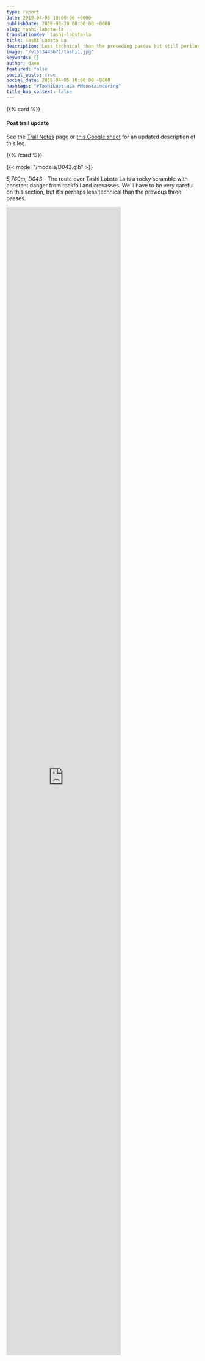 ```yaml
---
type: report
date: 2019-04-05 10:00:00 +0000
publishDate: 2019-03-20 00:00:00 +0000
slug: tashi-labsta-la
translationKey: tashi-labsta-la
title: Tashi Labsta La
description: Less technical than the preceding passes but still perilous.
image: "/v1553445671/tashi1.jpg"
keywords: []
author: dave
featured: false
social_posts: true
social_date: 2019-04-05 10:00:00 +0000
hashtags: "#TashiLabstaLa #Mountaineering"
title_has_context: false
---
```


{{% card %}}

#### Post trail update

See the [Trail Notes](/expeditions/great-himalaya-trail/trail-notes/) page or [this Google sheet](https://docs.google.com/spreadsheets/d/14x_OJ4mJNoHuj1LnYnyGULdE3P9kG6CwOdY1t0sv_H8/edit) for an updated description of this leg.

{{% /card %}}

{{< model "/models/D043.glb" >}}

_5,760m, D043_ - The route over Tashi Labsta La is a rocky scramble with constant danger from rockfall and crevasses. We'll have to be very careful on this section, but it's perhaps less technical than the previous three passes.

<iframe style="height:75vh;" frameBorder="0" allowfullscreen src="https://umap.openstreetmap.fr/en/map/untitled-map_307235?scaleControl=false&miniMap=false&scrollWheelZoom=false&zoomControl=true&allowEdit=false&moreControl=false&searchControl=null&tilelayersControl=null&embedControl=null&datalayersControl=null&onLoadPanel=undefined&captionBar=false&fullscreenControl=null&datalayers=809609#14/27.8377/86.5385"></iframe>